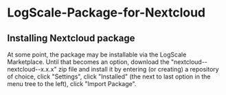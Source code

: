 # LogScale-Package-for-Nextcloud

## Installing Nextcloud package
At some point, the package may be installable via the LogScale Marketplace.
Until that becomes an option, download the "nextcloud--nextcloud--x.x.x" zip file and install it by entering (or creating) a repository of choice, click "Settings", click "Installed" (the next to last option in the menu tree to the left), click "Import Package".
